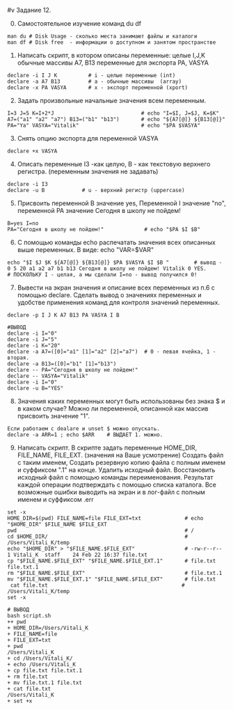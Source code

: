 #v Задание 12.

0. Самостоятельное изучение команд du df
```
man du # Disk Usage - сколько места занимают файлы и каталоги
man df # Disk free  - информации о доступном и занятом пространстве
```
1. Написать скрипт, в котором описаны переменные:
целые I,J,K
обычные массивы A7, B13
переменные для экспорта PA, VASYA
```
declare -i I J K          # i - целые переменные (int)
declare -a A7 B13         # a - обычные массивы  (array)
declare -x PA VASYA       # x - экспорт переменной (xport)
```
2. Задать произвольные  начальные значения всем переменным.
```
I=3 J=5 K=I+2*J                            # echo "I=$I, J=$J, K=$K"
A7=("a1" "a2" "a7") B13=("b1" "b13")       # echo "${A7[@]} ${B13[@]}"
PA="Ya" VASYA="Vitalik"                    # echo "$PA $VASYA"
```
3. Cнять опцию экспорта для переменной VASYA
```
declare +x VASYA
```
4. Описать переменные I3 -как целую, B - как текстовую верхнего регистра. (переменным значения не задавать)
```
declare -i I3 
declare -u B            # u - верхний регистр (uppercase)
```
5. Присвоить переменной B значение yes, Переменной I значение "no", переменной PA значение Сегодня в школу не пойдем!
```
B=yes I=no
PA="Сегодня в школу не пойдем!"             # echo "$PA $I $B"
```
6. С помощью команды echo распечатать значения всех описанных выше  переменных. В виде: echo "VAR=$VAR"
```
echo "$I $J $K ${A7[@]} ${B13[@]} $PA $VASYA $I $B "        # вывод - 0 5 20 a1 a2 a7 b1 b13 Сегодня в школу не пойдем! Vitalik 0 YES. 
# ПОСКОЛЬКУ I - целая, а мы сделали I=no - вывод получился 0!
```
7. Вывести  на экран значения и описание всех переменных из п.6 с помощью declare. Сделать вывод о значениях переменных и удобстве применения команд для контроля значений переменных.
```
declare -p I J K A7 B13 PA VASYA I B

#ВЫВОД
declare -i I="0"
declare -i J="5"
declare -i K="20"
declare -a A7=([0]="a1" [1]="a2" [2]="a7")  # 0 - певая ячейка, 1 - вторая.
declare -a B13=([0]="b1" [1]="b13")
declare -- PA="Сегодня в школу не пойдем!"
declare -- VASYA="Vitalik"
declare -i I="0"
declare -u B="YES"
```
8. Значения каких переменных могут быть использованы без знака $ и в каком случае? Можно ли переменной, описанной как массив присвоить значение "1". 
```
Если работаем с dealare и unset $ можно опускать.
declare -a ARR=1 ; echo $ARR    # ВЫДАЕТ 1. можно.
```

9. Написать скрипт. В скрипте задать переменные HOME_DIR, FILE_NAME, FILE_EXT.  (значения на Ваше усмотрение)
Создать файл с таким именем, Создать резервную копию файла с полным именем и суффиксом ".1" на конце. Удалить исходный файл. Восстановить исходный файл с помощью команды переименования. Результат каждой операции подтверждать с помощью списка каталога. Все возможные ошибки выводить на экран и в лог-файл с полным именем и суффиксом .err
```
set -x
HOME_DIR=$(pwd) FILE_NAME=file FILE_EXT=txt              # echo "$HOME_DIR" $FILE_NAME $FILE_EXT 
pwd                                                      # /
cd $HOME_DIR/                                            # /Users/Vitali_K/temp
echo "$HOME_DIR" > "$FILE_NAME.$FILE_EXT"                # -rw-r--r--   1 Vitali_K  staff    24 Feb 22 16:37 file.txt
cp "$FILE_NAME.$FILE_EXT" "$FILE_NAME.$FILE_EXT.1"       # file.txt        file.txt.1
rm "$FILE_NAME.$FILE_EXT"                                # file.txt.1
mv "$FILE_NAME.$FILE_EXT.1" "$FILE_NAME.$FILE_EXT"       # file.txt
 cat file.txt                                           # /Users/Vitali_K/temp
set -x

# ВЫВОД
bash script.sh 
++ pwd
+ HOME_DIR=/Users/Vitali_K
+ FILE_NAME=file
+ FILE_EXT=txt
+ pwd
/Users/Vitali_K
+ cd /Users/Vitali_K/
+ echo /Users/Vitali_K
+ cp file.txt file.txt.1
+ rm file.txt
+ mv file.txt.1 file.txt
+ cat file.txt
/Users/Vitali_K
+ set +x
```